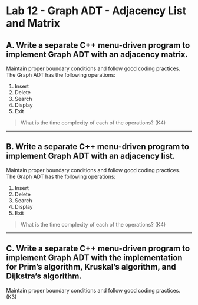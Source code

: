 # Lab 12 - Graph ADT - Adjacency List and Matrix

## A. Write a separate C++ menu-driven program to implement Graph ADT with an adjacency matrix.  
Maintain proper boundary conditions and follow good coding practices.  
The Graph ADT has the following operations:

1. Insert  
2. Delete  
3. Search  
4. Display  
5. Exit  

>What is the time complexity of each of the operations? (K4)

---

## B. Write a separate C++ menu-driven program to implement Graph ADT with an adjacency list.  
Maintain proper boundary conditions and follow good coding practices.  
The Graph ADT has the following operations:

1. Insert  
2. Delete  
3. Search  
4. Display  
5. Exit  

>What is the time complexity of each of the operations? (K4)

---

## C. Write a separate C++ menu-driven program to implement Graph ADT with the implementation for Prim’s algorithm, Kruskal’s algorithm, and Dijkstra’s algorithm.  
Maintain proper boundary conditions and follow good coding practices. (K3)
